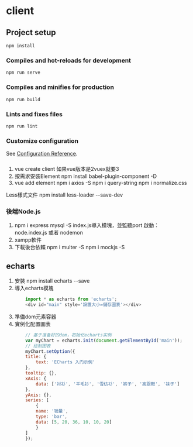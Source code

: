 # client

## Project setup
```
npm install
```

### Compiles and hot-reloads for development
```
npm run serve
```

### Compiles and minifies for production
```
npm run build
```

### Lints and fixes files
```
npm run lint
```

### Customize configuration
See [Configuration Reference](https://cli.vuejs.org/config/).


###
1. vue create client
如果vue版本是2vuex就要3
2. 按需求安裝Element
npm install babel-plugin-component -D
3. vue add element
npm i axios -S
npm i query-string
npm i normalize.css

Less樣式文件
npm install less-loader --save-dev



### 後端Node.js

1. npm i express mysql -S
    index.js導入模塊，並監聽port
    啟動：node.index.js 或者 nodemon
2. xampp軟件
3. 下載後台依賴 
    npm i multer -S
    npm i mockjs -S

## echarts
1. 安裝 npm install echarts --save
2. 導入echarts模塊
    ```js
        import * as echarts from 'echarts';
        <div id="main" style='設置大小=儲存圖表'></div>
    ```
3. 準備dom元素容器
4. 實例化配置圖表
    ```js
        // 基于准备好的dom，初始化echarts实例
        var myChart = echarts.init(document.getElementById('main'));
        // 绘制图表
        myChart.setOption({
        title: {
            text: 'ECharts 入门示例'
        },
        tooltip: {},
        xAxis: {
            data: ['衬衫', '羊毛衫', '雪纺衫', '裤子', '高跟鞋', '袜子']
        },
        yAxis: {},
        series: [
            {
            name: '销量', 
            type: 'bar',
            data: [5, 20, 36, 10, 10, 20]
            }
        ]
        });
    ```